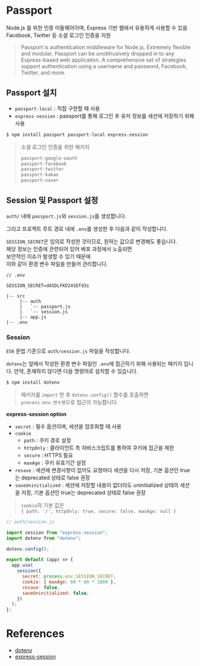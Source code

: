 # Passport

Node.js 를 위한 인증 미들웨어이며, Express 기반 웹에서 유용하게 사용할 수 있음  
Facebook, Twitter 등 소셜 로그인 인증을 지원

> Passport is authentication middleware for Node.js. Extremely flexible and modular, Passport can be unobtrusively dropped in to any Express-based web application. A comprehensive set of strategies support authentication using a username and password, Facebook, Twitter, and more.

## Passport 설치

- `passport-local` : 직접 구현할 때 사용
- `express-session` : passport를 통해 로그인 후 유저 정보를 세션에 저장하기 위해 사용

```bash
$ npm install passport passport-local express-session
```

> 소셜 로그인 인증을 위한 패키지
>
> ```bash
> passport-google-oauth
> passport-facebook
> passport-twitter
> passport-kakao
> passport-naver
> ```

## Session 및 Passport 설정

`auth/` 내에 `passport.js`와 `session.js`를 생성합니다.

그리고 프로젝트 루트 경로 내에 `.env`를 생성한 후 다음과 같이 작성합니다.

`SESSION_SECRET`은 임의로 작성한 것이므로, 원하는 값으로 변경해도 좋습니다.  
해당 정보는 인증에 관련되어 있어 배포 과정에서 노출되면  
보안적인 이슈가 발생할 수 있기 때문에  
이와 같이 환경 변수 파일을 만들어 관리합니다.

```
// .env

SESSION_SECRET=d4SDLFKD24SDfd3s
```

```
|-- src
     |-- auth
     |   `-- passport.js
     |   `-- session.js
     |-- app.js
|-- .env
```

### Session

`ES6` 문법 기준으로 `auth/session.js` 파일을 작성합니다.

`dotenv`는 앞에서 작성한 환경 변수 파일인 `.env`에 접근하기 위해 사용되는 패키지 입니다.
만약, 존재하지 않다면 다음 명령어로 설치할 수 있습니다.

```bash
$ npm install dotenv
```

> 패키지를 `import` 한 후 `dotenv.config()` 함수를 호출하면  
> `process.env.변수명`으로 접근이 가능합니다.

**express-session option**

- `secret` : 필수 옵션이며, 세션을 암호화할 때 사용
- `cookie`
  - `path` : 쿠키 경로 설정
  - `httpOnly` : 클라이언트 측 자바스크립트를 통하여 쿠키에 접근을 제한
  - `secure` : HTTPS 필요
  - `maxAge` : 쿠키 유효기간 설정
- `resave` : 세션에 변경사항이 없어도 요청마다 세션을 다시 저장, 기본 옵션인 true는 deprecated 상태로 false 권장
- `saveUninitialized` : 세션에 저장할 내용이 없더라도 uninitialized 상태의 세션을 저장, 기본 옵션인 true는 deprecated 상태로 false 권장

> `cookie`의 기본 값은  
> `{ path: '/', httpOnly: true, secure: false, maxAge: null }`

```javascript
// auth/session.js

import session from "express-session";
import dotenv from "dotenv";

dotenv.config();

export default (app) => {
  app.use(
    session({
      secret: process.env.SESSION_SECRET,
      cookie: { maxAge: 60 * 60 * 1000 },
      resave: false,
      saveUninitialized: false,
    })
  );
};
```

# References

- [dotenv](https://github.com/motdotla/dotenv)
- [express-session](https://github.com/expressjs/session)
